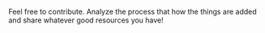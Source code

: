 Feel free to contribute. Analyze the process that how the things are added and share whatever good resources you have!
